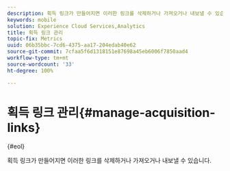 ```yaml
---
description: 획득 링크가 만들어지면 이러한 링크를 삭제하거나 가져오거나 내보낼 수 있습니다.
keywords: mobile
solution: Experience Cloud Services,Analytics
title: 획득 링크 관리
topic-fix: Metrics
uuid: 06b35bbc-7cd6-4375-aa17-204edab40e62
source-git-commit: 7cfaa5f6d1318151e87698a45eb6006f7850aad4
workflow-type: tm+mt
source-wordcount: '33'
ht-degree: 100%

---
```



# 획득 링크 관리{#manage-acquisition-links}

{#eol}

획득 링크가 만들어지면 이러한 링크를 삭제하거나 가져오거나 내보낼 수 있습니다.

